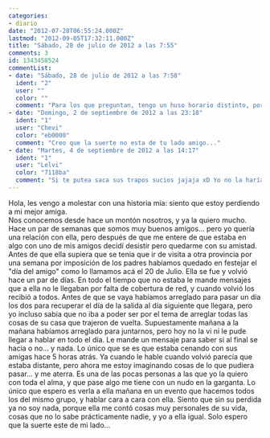 ```yaml
---
categories:
- diario
date: "2012-07-28T06:55:24.000Z"
lastmod: "2012-09-05T17:32:11.000Z"
title: "Sábado, 28 de julio de 2012 a las 7:55"
comments: 3
id: 1343458524
commentList:
- date: "Sábado, 28 de julio de 2012 a las 7:58"
  ident: "2"
  user: ""
  color: ""
  comment: "Para los que preguntan, tengo un huso horario distinto, por ejemplo, ahora mismo son las 3:57 am, por eso ando escribiendo en este contexto horario."
- date: "Domingo, 2 de septiembre de 2012 a las 23:18"
  ident: "1"
  user: "Chevi"
  color: "eb0000"
  comment: "Creo que la suerte no esta de tu lado amigo..."
- date: "Martes, 4 de septiembre de 2012 a las 14:17"
  ident: "1"
  user: "Lelvi"
  color: "7118ba"
  comment: "Si te putea saca sus trapos sucios jajaja xD Yo no la haría, porque lo considero ser un ruin, y si la quieres no as a poder putearla. Pero cuando esa persona te putee mucho ya no la querrás y verás que fácil es cagarse en ella etc etc"
---
```


Hola, les vengo a molestar con una historia mía: siento que estoy perdiendo a mi mejor amiga.  
Nos conocemos desde hace un montón nosotros, y ya la quiero mucho. Hace un par de semanas que somos muy buenos amigos... pero yo quería una relación con ella, pero después de que me entere de que estaba en algo con uno de mis amigos decidí desistir pero quedarme con su amistad. Antes de que ella supiera que se tenia que ir de visita a otra provincia por una semana por imposición de los padres habíamos quedado en festejar el "día del amigo" como lo llamamos acá el 20 de Julio. Ella se fue y volvió hace un par de días. En todo el tiempo que no estaba le mande mensajes que a ella no le llegaban por falta de cobertura de red,  y cuando volvió los recibió a todos. Antes de que se vaya habíamos arreglado para pasar un dia los dos para recuperar el día de la salida al día siguiente que llegara, pero yo incluso sabia que no iba a poder ser por el tema de arreglar todas las cosas de su casa que trajeron de vuelta. Supuestamente mañana a la mañana habíamos arreglado para juntarnos, pero hoy no la vi ni le pude llegar a hablar en todo el día. Le mande un mensaje para saber si al final se hacia o no... y nada. Lo único que se es que estaba cenando con sus amigas hace 5 horas atrás. Ya cuando le hable cuando volvió parecía que estaba distante, pero ahora me estoy imaginando cosas de lo que pudiera pasar... y me aterra. Es una de las pocas personas a las que yo la quiero con toda el alma, y que pase algo me tiene con un nudo en la garganta. Lo único que espero es verla a ella mañana en un evento que hacemos todos los del mismo grupo, y hablar cara a cara con ella. Siento que sin su perdida ya no soy nada, porque ella me contó cosas muy personales de su vida, cosas que no lo sabe prácticamente nadie, y yo a ella igual. Solo espero que la suerte este de mi lado...